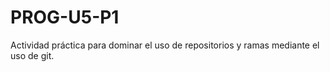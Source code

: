 # PROG-U5-P1
Actividad práctica para dominar el uso de repositorios  y ramas mediante el uso de git.
